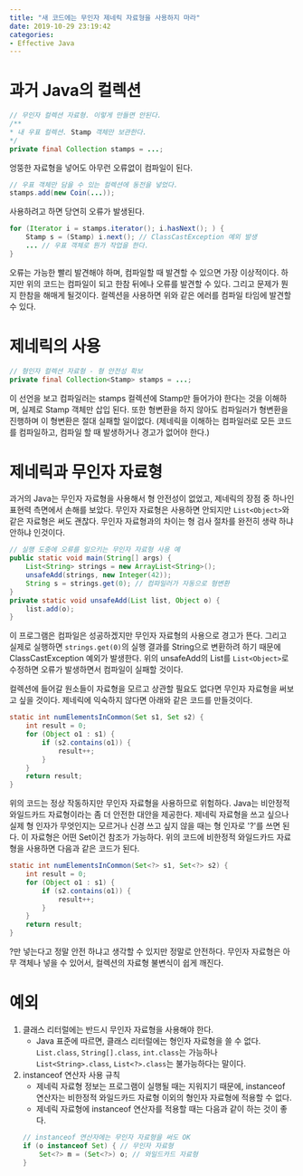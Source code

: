 ```yaml
---
title: "새 코드에는 무인자 제네릭 자료형을 사용하지 마라"
date: 2019-10-29 23:19:42
categories:
- Effective Java
---
```


# 과거 Java의 컬렉션
```java
// 무인자 컬렉션 자료형. 이렇게 만들면 안된다.
/**
* 내 우표 컬렉션. Stamp 객체만 보관한다.
*/
private final Collection stamps = ...;
```

엉뚱한 자료형을 넣어도 아무런 오류없이 컴파일이 된다.

```java
// 우표 객체만 담을 수 있는 컬렉션에 동전을 넣었다.
stamps.add(new Coin(...));
```

사용하려고 하면 당연히 오류가 발생된다.

```java
for (Iterator i = stamps.iterator(); i.hasNext(); ) {
    Stamp s = (Stamp) i.next(); // ClassCastException 예외 발생
    ... // 우표 객체로 뭔가 작업을 한다.
}
```

오류는 가능한 빨리 발견해야 하며, 컴파일할 때 발견할 수 있으면 가장 이상적이다. 하지만 위의 코드는 컴파일이 되고 한참 뒤에나 오류를 발견할 수 있다. 그리고 문제가 뭔지 한참을 해매게 될것이다.
컬렉션을 사용하면 위와 같은 에러를 컴파일 타임에 발견할 수 있다.

# 제네릭의 사용

```java
// 형인자 컬렉션 자료형 - 형 안전성 확보
private final Collection<Stamp> stamps = ...;
```

이 선언을 보고 컴파일러는 stamps 컬렉션에 Stamp만 들어가야 한다는 것을 이해하며, 실제로 Stamp 객체만 삽입 된다. 또한 형변환을 하지 않아도 컴파일러가 형변환을 진행하며 이 형변환은 절대 실패할 일이없다. (제네릭을 이해하는 컴파일러로 모든 코드를 컴파일하고, 컴파일 할 때 발생하거나 경고가 없어야 한다.)

# 제네릭과 무인자 자료형
과거의 Java는 무인자 자료형을 사용해서 형 안전성이 없었고, 제네릭의 장점 중 하나인 표현력 측면에서 손해를 보았다. 무인자 자료형은 사용하면 안되지만 ```List<Object>```와 같은 자료형은 써도 괜찮다. 무인자 자료형과의 차이는 형 검사 절차를 완전히 생략 하냐 안하냐 인것이다.

```java
// 실행 도중에 오류를 일으키는 무인자 자료형 사용 예
public static void main(String[] args) {
    List<String> strings = new ArrayList<String>();
    unsafeAdd(strings, new Integer(42));
    String s = strings.get(0); // 컴파일러가 자동으로 형변환
}
private static void unsafeAdd(List list, Object o) {
    list.add(o);
}
```

이 프로그램은 컴파일은 성공하겠지만 무인자 자료형의 사용으로 경고가 뜬다. 그리고 실제로 실행하면 ```strings.get(0)```의 실행 결과를 String으로 변환하려 하기 때문에 ClassCastException 예외가 발생한다. 위의 unsafeAdd의 List를 ```List<Object>```로 수정하면 오류가 발생하면서 컴파일이 실패할 것이다.

컬렉션에 들어갈 원소들이 자료형을 모르고 상관할 필요도 없다면 무인자 자료형을 써보고 싶을 것이다. 제네릭에 익숙하지 않다면 아래와 같은 코드를 만들것이다.

```java
static int numElementsInCommon(Set s1, Set s2) {
    int result = 0;
    for (Object o1 : s1) {
        if (s2.contains(o1)) {
            result++;
        }
    }
    return result;
}
```

위의 코드는 정상 작동하지만 무인자 자료형을 사용하므로 위험하다.
Java는 비안정적 와일드카드 자료형이라는 좀 더 안전한 대안을 제공한다. 제네릭 자료형을 쓰고 싶으나 실제 형 인자가 무엇인지는 모르거나 신경 쓰고 싶지 않을 때는 형 인자로 '?'를 쓰면 된다. 이 자료형은 어떤 Set이건 참조가 가능하다. 위의 코드에 비한정적 와일드카드 자료형을 사용하면 다음과 같은 코드가 된다.

```java
static int numElementsInCommon(Set<?> s1, Set<?> s2) {
    int result = 0;
    for (Object o1 : s1) {
        if (s2.contains(o1)) {
            result++;
        }
    }
    return result;
}
```

?만 넣는다고 정말 안전 하냐고 생각할 수 있지만 정말로 안전하다. 무인자 자료형은 아무 객체나 넣을 수 있어서, 컬렉션의 자료형 불변식이 쉽게 깨진다.

# 예외
1. 클래스 리터럴에는 반드시 무인자 자료형을 사용해야 한다.
    * Java 표준에 따르면, 클래스 리터럴에는 형인자 자료형을 쓸 수 없다. `List.class`, `String[].class`, `int.class`는 가능하나 `List<String>.class`, `List<?>.class`는 불가능하다는 말이다.
2. instanceof 연산자 사용 규칙
    * 제네릭 자료형 정보는 프로그램이 실행될 때는 지워지기 때문에, instanceof 연산자는 비한정적 와일드카드 자료형 이외의 형인자 자료형에 적용할 수 없다.
    * 제네릭 자료형에 instanceof 연산자를 적용할 때는 다음과 같이 하는 것이 좋다.
    ```java
    // instanceof 연산자에는 무인자 자료형을 써도 OK
    if (o instanceof Set) { // 무인자 자료형
        Set<?> m = (Set<?>) o; // 와일드카드 자료형
    }
    ```
